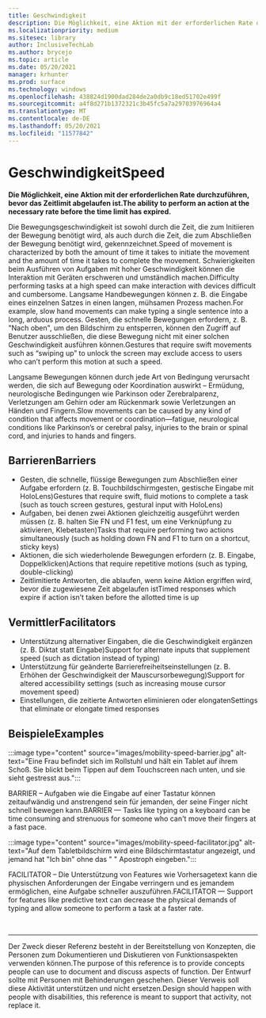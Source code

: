 ```yaml
---
title: Geschwindigkeit
description: Die Möglichkeit, eine Aktion mit der erforderlichen Rate durchzuführen, bevor das Zeitlimit abgelaufen ist
ms.localizationpriority: medium
ms.sitesec: library
author: InclusiveTechLab
ms.author: brycejo
ms.topic: article
ms.date: 05/20/2021
manager: krhunter
ms.prod: surface
ms.technology: windows
ms.openlocfilehash: 438824d1900dad284de2a0db9c18ed51702e499f
ms.sourcegitcommit: a4f8d271b1372321c3b45fc5a7a29703976964a4
ms.translationtype: MT
ms.contentlocale: de-DE
ms.lasthandoff: 05/20/2021
ms.locfileid: "11577842"
---
```

# <a name="speed"></a><span data-ttu-id="2c404-103">Geschwindigkeit</span><span class="sxs-lookup"><span data-stu-id="2c404-103">Speed</span></span>

**<span data-ttu-id="2c404-104">Die Möglichkeit, eine Aktion mit der erforderlichen Rate durchzuführen, bevor das Zeitlimit abgelaufen ist.</span><span class="sxs-lookup"><span data-stu-id="2c404-104">The ability to perform an action at the necessary rate before the time limit has expired.</span></span>**

<span data-ttu-id="2c404-105">Die Bewegungsgeschwindigkeit ist sowohl durch die Zeit, die zum Initiieren der Bewegung benötigt wird, als auch durch die Zeit, die zum Abschließen der Bewegung benötigt wird, gekennzeichnet.</span><span class="sxs-lookup"><span data-stu-id="2c404-105">Speed of movement is characterized by both the amount of time it takes to initiate the movement and the amount of time it takes to complete the movement.</span></span> <span data-ttu-id="2c404-106">Schwierigkeiten beim Ausführen von Aufgaben mit hoher Geschwindigkeit können die Interaktion mit Geräten erschweren und umständlich machen.</span><span class="sxs-lookup"><span data-stu-id="2c404-106">Difficulty performing tasks at a high speed can make interaction with devices difficult and cumbersome.</span></span> <span data-ttu-id="2c404-107">Langsame Handbewegungen können z. B. die Eingabe eines einzelnen Satzes in einen langen, mühsamen Prozess machen.</span><span class="sxs-lookup"><span data-stu-id="2c404-107">For example, slow hand movements can make typing a single sentence into a long, arduous process.</span></span> <span data-ttu-id="2c404-108">Gesten, die schnelle Bewegungen erfordern, z. B. "Nach oben", um den Bildschirm zu entsperren, können den Zugriff auf Benutzer ausschließen, die diese Bewegung nicht mit einer solchen Geschwindigkeit ausführen können.</span><span class="sxs-lookup"><span data-stu-id="2c404-108">Gestures that require swift movements such as “swiping up” to unlock the screen may exclude access to users who can’t perform this motion at such a speed.</span></span>

<span data-ttu-id="2c404-109">Langsame Bewegungen können durch jede Art von Bedingung verursacht werden, die sich auf Bewegung oder Koordination auswirkt – Ermüdung, neurologische Bedingungen wie Parkinson oder Zerebralparenz, Verletzungen am Gehirn oder am Rückenmark sowie Verletzungen an Händen und Fingern.</span><span class="sxs-lookup"><span data-stu-id="2c404-109">Slow movements can be caused by any kind of condition that affects movement or coordination—fatigue, neurological conditions like Parkinson’s or cerebral palsy, injuries to the brain or spinal cord, and injuries to hands and fingers.</span></span>


## <a name="barriers"></a><span data-ttu-id="2c404-110">Barrieren</span><span class="sxs-lookup"><span data-stu-id="2c404-110">Barriers</span></span>
* <span data-ttu-id="2c404-111">Gesten, die schnelle, flüssige Bewegungen zum Abschließen einer Aufgabe erfordern (z. B. Touchbildschirmgesten, gestische Eingabe mit HoloLens)</span><span class="sxs-lookup"><span data-stu-id="2c404-111">Gestures that require swift, fluid motions to complete a task (such as touch screen gestures, gestural input with HoloLens)</span></span>
* <span data-ttu-id="2c404-112">Aufgaben, bei denen zwei Aktionen gleichzeitig ausgeführt werden müssen (z. B. halten Sie FN und F1 fest, um eine Verknüpfung zu aktivieren, Klebetasten)</span><span class="sxs-lookup"><span data-stu-id="2c404-112">Tasks that require performing two actions simultaneously (such as holding down FN and F1 to turn on a shortcut, sticky keys)</span></span>
* <span data-ttu-id="2c404-113">Aktionen, die sich wiederholende Bewegungen erfordern (z. B. Eingabe, Doppelklicken)</span><span class="sxs-lookup"><span data-stu-id="2c404-113">Actions that require repetitive motions (such as typing, double-clicking)</span></span>
* <span data-ttu-id="2c404-114">Zeitlimitierte Antworten, die ablaufen, wenn keine Aktion ergriffen wird, bevor die zugewiesene Zeit abgelaufen ist</span><span class="sxs-lookup"><span data-stu-id="2c404-114">Timed responses which expire if action isn’t taken before the allotted time is up</span></span>

## <a name="facilitators"></a><span data-ttu-id="2c404-115">Vermittler</span><span class="sxs-lookup"><span data-stu-id="2c404-115">Facilitators</span></span>

* <span data-ttu-id="2c404-116">Unterstützung alternativer Eingaben, die die Geschwindigkeit ergänzen (z. B. Diktat statt Eingabe)</span><span class="sxs-lookup"><span data-stu-id="2c404-116">Support for alternate inputs that supplement speed (such as dictation instead of typing)</span></span>
* <span data-ttu-id="2c404-117">Unterstützung für geänderte Barrierefreiheitseinstellungen (z. B. Erhöhen der Geschwindigkeit der Mauscursorbewegung)</span><span class="sxs-lookup"><span data-stu-id="2c404-117">Support for altered accessibility settings (such as increasing mouse cursor movement speed)</span></span>
* <span data-ttu-id="2c404-118">Einstellungen, die zeitierte Antworten eliminieren oder elongaten</span><span class="sxs-lookup"><span data-stu-id="2c404-118">Settings that eliminate or elongate timed responses</span></span>


## <a name="examples"></a><span data-ttu-id="2c404-119">Beispiele</span><span class="sxs-lookup"><span data-stu-id="2c404-119">Examples</span></span>

:::image type="content" source="images/mobility-speed-barrier.jpg" alt-text="Eine Frau befindet sich im Rollstuhl und hält ein Tablet auf ihrem Schoß. Sie blickt beim Tippen auf dem Touchscreen nach unten, und sie sieht gestresst aus.":::

<span data-ttu-id="2c404-122">BARRIER – Aufgaben wie die Eingabe auf einer Tastatur können zeitaufwändig und anstrengend sein für jemanden, der seine Finger nicht schnell bewegen kann.</span><span class="sxs-lookup"><span data-stu-id="2c404-122">BARRIER — Tasks like typing on a keyboard can be time consuming and strenuous for someone who can't move their fingers at a fast pace.</span></span>

:::image type="content" source="images/mobility-speed-facilitator.jpg" alt-text="Auf dem Tabletbildschirm wird eine Bildschirmtastatur angezeigt, und jemand hat "Ich bin" ohne das &quot; &quot; Apostroph eingeben.":::

<span data-ttu-id="2c404-124">FACILITATOR – Die Unterstützung von Features wie Vorhersagetext kann die physischen Anforderungen der Eingabe verringern und es jemandem ermöglichen, eine Aufgabe schneller auszuführen.</span><span class="sxs-lookup"><span data-stu-id="2c404-124">FACILITATOR — Support for features like predictive text can decrease the physical demands of typing and allow someone to perform a task at a faster rate.</span></span>

&nbsp;

[comment]: # (Footer-Anweisung)
___
<span data-ttu-id="2c404-126">Der Zweck dieser Referenz besteht in der Bereitstellung von Konzepten, die Personen zum Dokumentieren und Diskutieren von Funktionsaspekten verwenden können.</span><span class="sxs-lookup"><span data-stu-id="2c404-126">The purpose of this reference is to provide concepts people can use to document and discuss aspects of function.</span></span> <span data-ttu-id="2c404-127">Der Entwurf sollte mit Personen mit Behinderungen geschehen. Dieser Verweis soll diese Aktivität unterstützen und nicht ersetzen.</span><span class="sxs-lookup"><span data-stu-id="2c404-127">Design should happen with people with disabilities, this reference is meant to support that activity, not replace it.</span></span> 